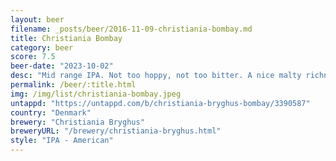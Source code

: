 ```yaml
---
layout: beer
filename: _posts/beer/2016-11-09-christiania-bombay.md
title: Christiania Bombay
category: beer
score: 7.5
beer-date: "2023-10-02"
desc: "Mid range IPA. Not too hoppy, not too bitter. A nice malty richness"
permalink: /beer/:title.html
img: /img/list/christiania-bombay.jpeg
untappd: "https://untappd.com/b/christiania-bryghus-bombay/3390587"
country: "Denmark"
brewery: "Christiania Bryghus"
breweryURL: "/brewery/christiania-bryghus.html"
style: "IPA - American"
---
```

